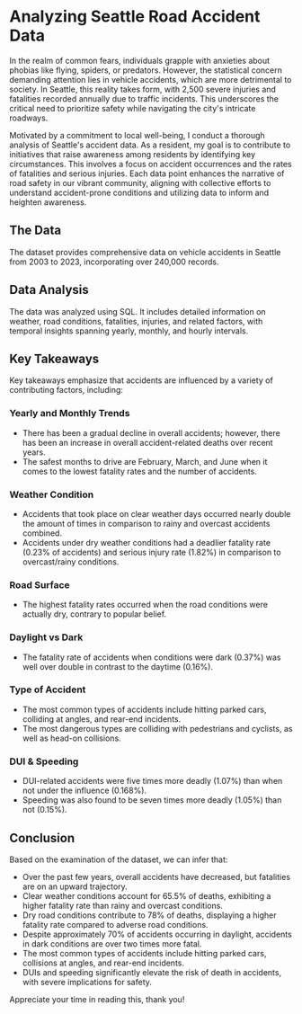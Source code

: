 # Analyzing Seattle Road Accident Data

In the realm of common fears, individuals grapple with anxieties about phobias like flying, spiders, or predators. However, the statistical concern demanding attention lies in vehicle accidents, which are more detrimental to society. In Seattle, this reality takes form, with 2,500 severe injuries and fatalities recorded annually due to traffic incidents. This underscores the critical need to prioritize safety while navigating the city's intricate roadways.

Motivated by a commitment to local well-being, I conduct a thorough analysis of Seattle's accident data. As a resident, my goal is to contribute to initiatives that raise awareness among residents by identifying key circumstances. This involves a focus on accident occurrences and the rates of fatalities and serious injuries. Each data point enhances the narrative of road safety in our vibrant community, aligning with collective efforts to understand accident-prone conditions and utilizing data to inform and heighten awareness.

## The Data

The dataset provides comprehensive data on vehicle accidents in Seattle from 2003 to 2023, incorporating over 240,000 records.

## Data Analysis

The data was analyzed using SQL. It includes detailed information on weather, road conditions, fatalities, injuries, and related factors, with temporal insights spanning yearly, monthly, and hourly intervals.

## Key Takeaways

Key takeaways emphasize that accidents are influenced by a variety of contributing factors, including:

### Yearly and Monthly Trends

- There has been a gradual decline in overall accidents; however, there has been an increase in overall accident-related deaths over recent years.
- The safest months to drive are February, March, and June when it comes to the lowest fatality rates and the number of accidents.

### Weather Condition

- Accidents that took place on clear weather days occurred nearly double the amount of times in comparison to rainy and overcast accidents combined.
- Accidents under dry weather conditions had a deadlier fatality rate (0.23% of accidents) and serious injury rate (1.82%) in comparison to overcast/rainy conditions.

### Road Surface

- The highest fatality rates occurred when the road conditions were actually dry, contrary to popular belief.

### Daylight vs Dark

- The fatality rate of accidents when conditions were dark (0.37%) was well over double in contrast to the daytime (0.16%).

### Type of Accident

- The most common types of accidents include hitting parked cars, colliding at angles, and rear-end incidents.
- The most dangerous types are colliding with pedestrians and cyclists, as well as head-on collisions.

### DUI & Speeding

- DUI-related accidents were five times more deadly (1.07%) than when not under the influence (0.168%).
- Speeding was also found to be seven times more deadly (1.05%) than not (0.15%).

## Conclusion

Based on the examination of the dataset, we can infer that:

- Over the past few years, overall accidents have decreased, but fatalities are on an upward trajectory.
- Clear weather conditions account for 65.5% of deaths, exhibiting a higher fatality rate than rainy and overcast conditions.
- Dry road conditions contribute to 78% of deaths, displaying a higher fatality rate compared to adverse road conditions.
- Despite approximately 70% of accidents occurring in daylight, accidents in dark conditions are over two times more fatal.
- The most common types of accidents include hitting parked cars, collisions at angles, and rear-end incidents.
- DUIs and speeding significantly elevate the risk of death in accidents, with severe implications for safety.

Appreciate your time in reading this, thank you!
